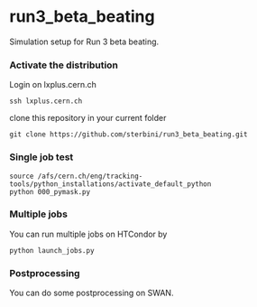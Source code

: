 # run3_beta_beating
Simulation setup for Run 3 beta beating.


### Activate the distribution

Login on lxplus.cern.ch
```
ssh lxplus.cern.ch
```

clone this repository in your current folder

```
git clone https://github.com/sterbini/run3_beta_beating.git
```

### Single job test
```
source /afs/cern.ch/eng/tracking-tools/python_installations/activate_default_python
python 000_pymask.py
```

### Multiple jobs
You can run multiple jobs on HTCondor by
```
python launch_jobs.py  
```

### Postprocessing
You can do some postprocessing on SWAN.
